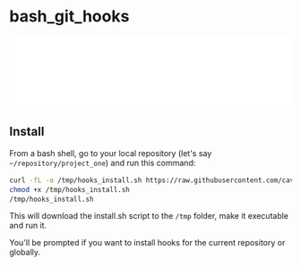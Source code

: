 # bash_git_hooks

![Banner](./banner.svg)

## Install

From a bash shell, go to your local repository (let's say `~/repository/project_one`) and run this command: 

```bash
curl -fL -o /tmp/hooks_install.sh https://raw.githubusercontent.com/cavo789/bash_git_hooks/main/install.sh
chmod +x /tmp/hooks_install.sh
/tmp/hooks_install.sh
```

This will download the install.sh script to the `/tmp` folder, make it executable and run it.

You'll be prompted if you want to install hooks for the current repository or globally.
